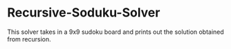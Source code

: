 # Recursive-Soduku-Solver
This solver takes in a 9x9 sudoku board and prints out the solution obtained from recursion.

